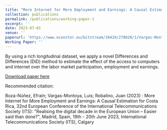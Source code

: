 ```yaml
---
title: "More Internet for More Employment and Earnings: A Causal Estimation for Costa Rica"
collection: publications
permalink: /publications/working-paper-1
excerpt: ''
date: 2023-07-01
venue: ''
paperurl: 'https://www.econstor.eu/bitstream/10419/278020/1/Vargas-Montoya-Boza-Nunez.pdf'
Working Paper: ''
---
```



By using a rich longitudinal dataset, we apply a novel Differences and
Differences (DiD) method to estimate the effect of the access to computers and internet over
the labor market participation, employment and earnings.


[Download paper here](https://www.econstor.eu/bitstream/10419/278020/1/Vargas-Montoya-Boza-Nunez.pdf)

Recommended citation: 

Boza-Núñez, Efraín; Vargas-Montoya, Luis; Robalino, Juan (2023) :
More Internet for More Employment and Earnings: A Causal Estimation for Costa Rica, 32nd
European Conference of the International Telecommunications Society (ITS): "Realising the
digital decade in the European Union – Easier said than done?", Madrid, Spain, 19th - 20th
June 2023, International Telecommunications Society (ITS), Calgary
